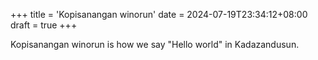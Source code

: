 +++
title = 'Kopisanangan winorun'
date = 2024-07-19T23:34:12+08:00
draft = true
+++

Kopisanangan winorun is how we say "Hello world" in Kadazandusun.